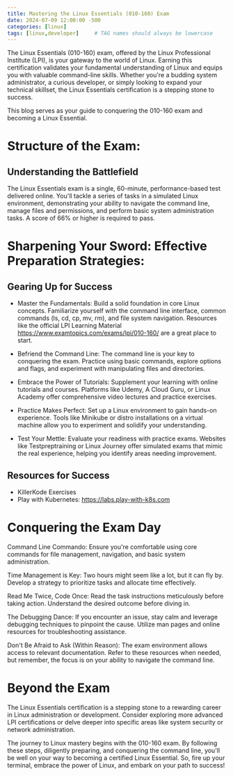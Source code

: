 ```yaml
---
title: Mastering the Linux Essentials (010-160) Exam
date: 2024-07-09 12:00:00 -500
categories: [linux]
tags: [linux,developer]     # TAG names should always be lowercase
---
```



The Linux Essentials (010-160) exam, offered by the Linux Professional Institute (LPI), is your gateway to the world of Linux. Earning this certification validates your fundamental understanding of Linux and equips you with valuable command-line skills. Whether you're a budding system administrator, a curious developer, or simply looking to expand your technical skillset, the Linux Essentials certification is a stepping stone to success.

This blog serves as your guide to conquering the 010-160 exam and becoming a Linux Essential.


# Structure of the Exam: 
## Understanding the Battlefield

The Linux Essentials exam is a single, 60-minute, performance-based test delivered online. You'll tackle a series of tasks in a simulated Linux environment, demonstrating your ability to navigate the command line, manage files and permissions, and perform basic system administration tasks. A score of 66% or higher is required to pass.

# Sharpening Your Sword: Effective Preparation Strategies:
## Gearing Up for Success

- Master the Fundamentals:  Build a solid foundation in core Linux concepts. Familiarize yourself with the command line interface, common commands (ls, cd, cp, mv, rm), and file system navigation. Resources like the official LPI Learning Material https://www.examtopics.com/exams/lpi/010-160/ are a great place to start.

- Befriend the Command Line:   The command line is your key to conquering the exam. Practice using basic commands, explore options and flags, and experiment with manipulating files and directories.

- Embrace the Power of Tutorials:  Supplement your learning with online tutorials and courses. Platforms like Udemy, A Cloud Guru, or Linux Academy offer comprehensive video lectures and practice exercises.

- Practice Makes Perfect:  Set up a Linux environment to gain hands-on experience. Tools like Minikube or distro installations on a virtual machine allow you to experiment and solidify your understanding.

- Test Your Mettle:  Evaluate your readiness with practice exams. Websites like Testpreptraining or Linux Journey offer simulated exams that mimic the real experience, helping you identify areas needing improvement.

## Resources for Success

- KillerKode Exercises
- Play with Kubernetes: https://labs.play-with-k8s.com

# Conquering the Exam Day

Command Line Commando: Ensure you're comfortable using core commands for file management, navigation, and basic system administration.

Time Management is Key:  Two hours might seem like a lot, but it can fly by. Develop a strategy to prioritize tasks and allocate time effectively.

Read Me Twice, Code Once:  Read the task instructions meticulously before taking action. Understand the desired outcome before diving in.

The Debugging Dance: If you encounter an issue, stay calm and leverage debugging techniques to pinpoint the cause. Utilize man pages and online resources for troubleshooting assistance.

Don't Be Afraid to Ask (Within Reason): The exam environment allows access to relevant documentation. Refer to these resources when needed, but remember, the focus is on your ability to navigate the command line.

# Beyond the Exam

The Linux Essentials certification is a stepping stone to a rewarding career in Linux administration or development. Consider exploring more advanced LPI certifications or delve deeper into specific areas like system security or network administration.

The journey to Linux mastery begins with the 010-160 exam. By following these steps, diligently preparing, and conquering the command line, you'll be well on your way to becoming a certified Linux Essential. So, fire up your terminal, embrace the power of Linux, and embark on your path to success!